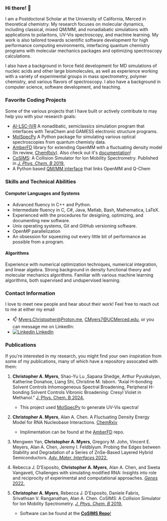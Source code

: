 ### Hi there! 👋

I am a Postdoctoral Scholar at the University of California, Merced in theoretical chemistry. My research focuses on molecular dynamics, including classical, mixed QM/MM, and nonadiabatic simulations with applications to polaritons, UV-Vis spectroscopy, and machine learning. My work is also tailored towards scientific software development for high performance computing environments, interfacing quantum chemistry programs with molecular mechanics packages and optimizing spectroscopy calculations.

I also have a background in force field development for MD simulations of nucleic acids and other large biomolecules, as well as experience working with a variety of experimental groups in mass spectrometry, polymer chemistry, and various flavors of spectroscopy. I also have a background in computer science, software development, and teaching.

### Favorite Coding Projects
Some of the various projects that I have built or actively contribute to may help you with your research goals:
* [AI-LSC-IVR](https://github.com/AnanthGroup/AI-LSC-IVR) A nonadibatic, semiclassics simulation program that interfaces with TeraChem and GAMESS electronic structure programs.
* [MolSpecPy](https://github.com/tjz21/Spectroscopy_python_code) A Python package for simulating various optical spectroscopies from quantum chemisty data.  
* [AmberFD](https://github.com/ChristopherAMyers/AmberFD) library for extending OpenMM with a fluctuating density model (In review, [ChemRxiv](https://doi.org/10.26434/chemrxiv-2023-1rvh3)). Also check out it's [documentation](https://christopheramyers.github.io/AmberFD_Documentation/html/index.html)!
* [CoSIMS](https://github.com/ChristopherAMyers/CoSIMS): A Collision Simulator for Ion Mobility Spectrometry. Published in [*J. Phys. Chem. B* 2019.](https://doi.org/10.1021/acs.jpcb.9b01018)
* A Python based [QM/MM interface](https://github.com/ChristopherAMyers/QM_MM_Simulations) that links OpenMM and Q-Chem

### Skills and Technical Abilities
#### Computer Languages and Systems
* Advanced fluency in C++ and Python.
* Intermediate fluency in C, C#, Java, Matlab, Bash, Mathematica, LaTeX.
* Experienced with the procedures for designing, optimizing, and documenting new software.
* Unix operating systems, Git and GitHub versioning software.
* OpenMP parallelization
* An obsession for squeezing out every little bit of performance as possible from a program.

#### Algorithms
Experience with numerical optimization techniques, numerical integration, and linear algebra.
Strong background in density functional theory and molecular mechanics algorithms.
Familiar with various machine learning algorithms, both supervised and undupervised learning.

### Contact Information
I love to meet new people and hear about their work! Feel free to reach out to me at either my email
* 📫 Myers.Christopher@Proton.me, CMyers7@UCMerced.edu, or you can message me on LinkedIn:
* [![Linkedin](https://i.sstatic.net/gVE0j.png) LinkedIn](https://www.linkedin.com/in/christopher-myers-35b598125/)
&nbsp;

### Publications
If you're interested in my research, you might find your own inspiration from some of my publications, many of which have a repository assocated with them:

1. **Christopher A. Myers**, Shao-Yu Lu ,Sapana Shedge, Arthur Pyuskulyan, Katherine Donahoe, Liang Shi, Christine M. Isborn. “Axial H-bonding Solvent Controls Inhomogeneous Spectral Broadening, Peripheral H-bonding Solvent Controls Vibronic Broadening: Cresyl Violet in Methanol.” [J. Phys. Chem. B 2024.](https://doi.org/10.1021/acs.jpcb.4c01401)
    - This project used [MolSpecPy](https://github.com/tjz21/Spectroscopy_python_code) to generate UV-Vis spectra!

2. **Christopher A. Myers**, Alan A. Chen. A Fluctuating Density Energy Model for RNA Nucleobase Interactions. [ChemRxiv](https://doi.org/10.26434/chemrxiv-2023-1rvh3)
    - Implimentation can be found at the [AmberFD](https://github.com/ChristopherAMyers/AmberFD) repo.

3. Mengwen Yan, **Christopher A. Myers**, Gregory M. John, Vincent E. Meyers, Alan A. Chen, Jeremy I. Feldblyum. Probing the Edges between Stability and Degradation of a Series of ZnSe-Based Layered Hybrid Semiconductors. [*Adv. Mater. Interfaces* 2022.](https://doi.org/10.1002/admi.202200347)

4. Rebecca J. D'Esposito, **Christopher A. Myers**, Alan A. Chen, and Sweta Vangaveti, Challenges with simulating modified RNA: Insights into role and reciprocity of experimental and computational approaches. [*Genes* 2022.](https://doi.org/10.3390/genes13030540)

5. **Christopher A. Myers**, Rebecca J. D’Esposito, Daniele Fabris, Srivathsan V. Ranganathan, Alan A. Chen. CoSIMS: A Collision Simulator for Ion Mobility Spectrometry. [*J. Phys. Chem. B* 2019.](https://doi.org/10.1021/acs.jpcb.9b01018)
    - Software can be found at the [**CoSIMS Repo**!](https://github.com/ChristopherAMyers/CoSIMS)


<!--
**ChristopherAMyers/ChristopherAMyers** is a ✨ _special_ ✨ repository because its `README.md` (this file) appears on your GitHub profile.

Here are some ideas to get you started:

- 🔭 I’m currently working on ...
- 🌱 I’m currently learning ...
- 👯 I’m looking to collaborate on ...
- 🤔 I’m looking for help with ...
- 💬 Ask me about ...
- 📫 How to reach me: ...
- 😄 Pronouns: ...
- ⚡ Fun fact: ...
-->

